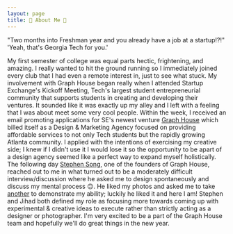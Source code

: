 ```yaml
---
layout: page
title: 🐻 About Me 🐻
---
```


"Two months into Freshman year and you already have a job at a startup!?!" 'Yeah, that's Georgia Tech for you.'

My first semester of college was equal parts hectic, frightening, and amazing. I really wanted to hit the ground running so I immediately joined every club that I had even a remote interest in, just to see what stuck. My involvement with Graph House began really when I attended Startup Exchange's Kickoff Meeting, Tech's largest student entrepreneurial community that supports students in creating and developing their ventures. It sounded like it was exactly up my alley and I left with a feeling that I was about meet some very cool people. Within the week, I received an email promoting applications for SE's newest venture [Graph House](http://graph.house/) which billed itself as a Design & Marketing Agency focused on providing affordable services to not only Tech students but the rapidly growing Atlanta community. I applied with the intentions of exercising my creative side; I knew if I didn't use it I would lose it so the opportunity to be apart of a design agency seemed like a perfect way to expand myself holistically. The following day [Stephen Song](http://stephensong.com/), one of the founders of Graph House, reached out to me in what turned out to be a moderately difficult interview/discussion where he asked me to design spontaneously and discuss my mental process 🙃. He liked my photos and asked me to take [another](https://www.instagram.com/p/BK17oIRAkxZ/?taken-by=ash_bhimasani&hl=en) to demonstrate my ability; luckily he liked it and here I am! Stephen and Jihad both defined my role as focusing more towards coming up with experimental & creative ideas to execute rather than strictly acting as a designer or photographer. I'm very excited to be a part of the Graph House team and hopefully we'll do great things in the new year.
